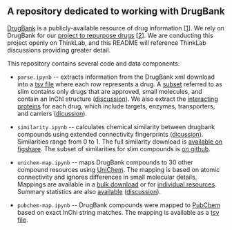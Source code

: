 ## A repository dedicated to working with DrugBank

[DrugBank](//www.drugbank.ca/) is a publicly-available resource of drug information [[1](//dx.doi.org/10.1093/nar/gkt1068)]. We rely on DrugBank for our [project to repurpose drugs](//thinklab.com/p/rephetio) [[2](//dx.doi.org/10.15363/thinklab.4)]. We are conducting this project openly on ThinkLab, and this README will reference ThinkLab discussions providing greater detail.

This repository contains several code and data components:

+ `parse.ipynb` -- extracts information from the DrugBank xml download into a [tsv file](//github.com/dhimmel/drugbank/blob/gh-pages/data/drugbank.tsv) where each row represents a drug. A [subset](//github.com/dhimmel/drugbank/blob/gh-pages/data/drugbank-slim.tsv) referred to as slim contains only drugs that are approved, small molecules, and contain an InChI structure ([discussion](//thinklab.com/d/70#192)). We also extract the [interacting proteins](//github.com/dhimmel/drugbank/blob/gh-pages/data/proteins.tsv) for each drug, which include targets, enzymes, transporters, and carriers ([dicussion](//thinklab.com/d/65)).

+ `similarity.ipynb` -- calculates chemical similarity between drugbank compounds using extended connectivity fingerprints ([dicussion](//thinklab.com/d/70)). Similarities range from 0 to 1. The full similarity download is [available on figshare](//dx.doi.org/10.6084/m9.figshare.1418386). The subset of similarities for slim compounds is [on github](//github.com/dhimmel/drugbank/blob/gh-pages/data/similarity-slim.tsv.gz).

+ `unichem-map.ipynb` -- maps DrugBank compounds to 30 other compound resources using [UniChem](//www.ebi.ac.uk/unichem/info/widesearchInfo). The mapping is based on atomic connectivity and ignores differences in small molecular details. Mappings are available in a [bulk download](//github.com/dhimmel/drugbank/blob/gh-pages/data/mapping.tsv.gz) or for [individual resources](//github.com/dhimmel/drugbank/tree/gh-pages/data/mapping). Summary statistics are also [available](//github.com/dhimmel/drugbank/blob/gh-pages/data/mapping-counts.tsv) ([discussion](//thinklab.com/d/70)).

+ `pubchem-map.ipynb` -- DrugBank compounds were mapped to [PubChem](https://pubchem.ncbi.nlm.nih.gov/search/) based on exact InChi string matches. The mapping is available as a [tsv file](//github.com/dhimmel/drugbank/blob/gh-pages/data/pubchem-mapping.tsv).

